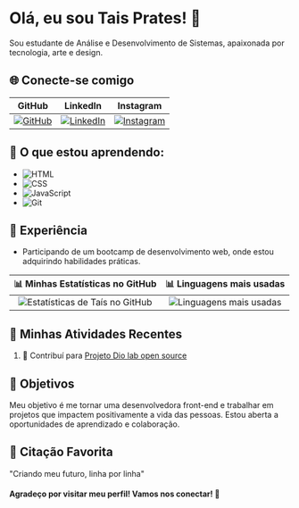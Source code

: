 # Olá, eu sou Tais Prates! 👋

Sou estudante de Análise e Desenvolvimento de Sistemas, apaixonada por tecnologia, arte e design.

## 🌐 Conecte-se comigo

| GitHub  | LinkedIn | Instagram |
|:-------:|:--------:|:---------:|
| [![GitHub](https://img.shields.io/badge/-GitHub-000000?style=flat&logo=github)](https://github.com/DevTaisPrates) | [![LinkedIn](https://img.shields.io/badge/-LinkedIn-0077B5?style=flat&logo=linkedin)](https://www.linkedin.com/in/taís-prates/) | [![Instagram](https://img.shields.io/badge/-Instagram-ffffff?style=flat&logo=instagram&logoColor=E4405F)](https://www.instagram.com/tais_prates13/) |

## 🚀 O que estou aprendendo:

- ![HTML](https://img.shields.io/badge/-HTML-E34F26?style=flat&logo=html5&logoColor=white) 
- ![CSS](https://img.shields.io/badge/-CSS-1572B6?style=flat&logo=css3&logoColor=white) 
- ![JavaScript](https://img.shields.io/badge/-JavaScript-F7DF1E?style=flat&logo=javascript&logoColor=black) 
- ![Git](https://img.shields.io/badge/-Git-F05032?style=flat&logo=git&logoColor=white) 

## 💼 Experiência

- Participando de um bootcamp de desenvolvimento web, onde estou adquirindo habilidades práticas.
  
|  📊 Minhas Estatísticas no GitHub |  📊 Linguagens mais usadas |
|:-----------------------------------:|:-----------------------------:|
| ![Estatísticas de Taís no GitHub](https://github-readme-stats.vercel.app/api?username=DevTaisPrates&show_icons=true&theme=radical) | ![Linguagens mais usadas](https://github-readme-stats.vercel.app/api/top-langs/?username=DevTaisPrates&layout=compact&theme=radical) |

## 🚀 Minhas Atividades Recentes

<!--START_SECTION:activity-->
1. 🎉 Contribuí para [Projeto Dio lab open source](https://github.com/DevTaisPrates/dio-lab-open-source/blob/feat/community/devtaisprates/community/devtaisprates)
<!--END_SECTION:activity-->

## 🎯 Objetivos

Meu objetivo é me tornar uma desenvolvedora front-end e trabalhar em projetos que impactem positivamente a vida das pessoas. Estou aberta a oportunidades de aprendizado e colaboração.

## 💬 Citação Favorita
"Criando meu futuro, linha por linha"
#### Agradeço por visitar meu perfil! Vamos nos conectar! 🚀
